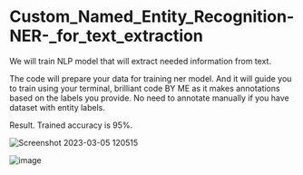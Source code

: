 # Custom_Named_Entity_Recognition-NER-_for_text_extraction
We will train NLP model that will extract needed information from text.

The code  will prepare your data for training ner model. And it will guide you to train using your terminal, brilliant code BY ME as it makes annotations based on the labels you provide.  No need to annotate manually if you have dataset with entity labels.

Result. Trained accuracy is 95%.

![Screenshot 2023-03-05 120515](https://user-images.githubusercontent.com/90163078/222940698-b68c576d-d8e6-4dde-8c96-3eaed0d61c78.png)


![image](https://user-images.githubusercontent.com/90163078/222940674-976e2132-780c-43f4-a762-b158f66a9fed.png)
 
